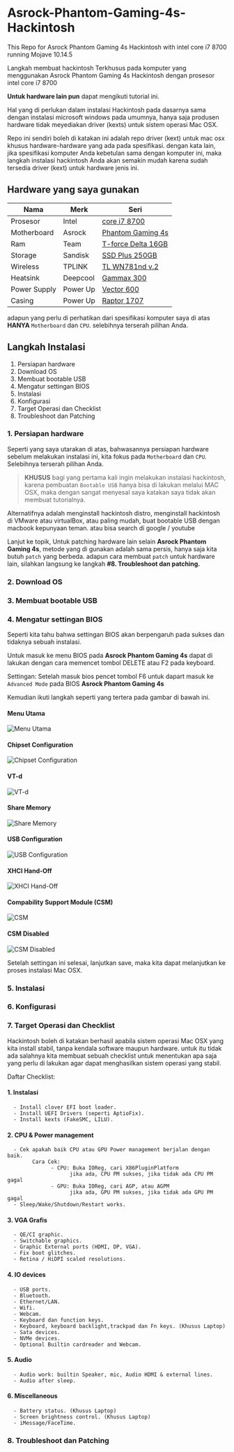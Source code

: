# Asrock-Phantom-Gaming-4s-Hackintosh
This Repo for Asrock Phantom Gaming 4s Hackintosh with intel core i7 8700 running Mojave 10.14.5

Langkah membuat hackintosh Terkhusus pada komputer yang menggunakan Asrock Phantom Gaming 4s Hackintosh dengan prosesor intel core i7 8700

**Untuk hardware lain pun** dapat mengikuti tutorial ini.

Hal yang di perlukan dalam instalasi Hackintosh pada dasarnya sama dengan instalasi microsoft windows pada umumnya, hanya saja produsen hardware tidak meyediakan driver (kexts) untuk sistem operasi Mac OSX.

Repo ini sendiri boleh di katakan ini adalah repo driver (kext) untuk mac osx khusus hardware-hardware yang ada pada spesifikasi. dengan kata lain, jika spesifikasi komputer Anda kebetulan sama dengan komputer ini, maka langkah instalasi hackintosh Anda akan semakin mudah karena sudah tersedia driver (kext) untuk hardware jenis ini.


## Hardware yang saya gunakan

Nama                | Merk               | Seri
--------------------|--------------------|--------------------
Prosesor            | Intel              | [core i7 8700](https://ark.intel.com/content/www/us/en/ark/products/126686/intel-core-i7-8700-processor-12m-cache-up-to-4-60-ghz.html)
Motherboard         | Asrock             | [Phantom Gaming 4s](https://www.asrock.com/MB/Intel/Z390%20Phantom%20Gaming%204S/index.asp)
Ram                 | Team               | [T-force Delta 16GB](https://www.teamgroupinc.com/en/product/delta-rgb-ddr4)
Storage             | Sandisk            | [SSD Plus 250GB](https://www.sandisk.id/home/ssd/ssd-plus)
Wireless            | TPLINK             | [TL WN781nd v.2](https://www.tp-link.com/id/home-networking/adapter/tl-wn781nd/)
Heatsink            | Deepcool           | [Gammax 300](http://www.deepcool.com/product/cpucooler/2013-12/7_481.shtml)
Power Supply        | Power Up           | [Vector 600](http://power-up.co.id/?view=detail_produk&id=142)
Casing              | Power Up           | [Raptor 1707](https://www.bukalapak.com/p/komputer/aksesoris-226/aksesoris-lainnya-241/mt3i5k-jual-power-up-silver-strike-1707-black-no-psu)

adapun yang perlu di perhatikan dari spesifikasi komputer saya di atas **HANYA** `Motherboard` dan `CPU`. selebihnya terserah pilihan Anda.

## Langkah Instalasi
1. Persiapan hardware
2. Download OS
3. Membuat bootable USB
4. Mengatur settingan BIOS
5. Instalasi
6. Konfigurasi
7. Target Operasi dan Checklist
8. Troubleshoot dan Patching

### 1. Persiapan hardware
Seperti yang saya utarakan di atas, bahwasannya persiapan hardware sebelum melakukan instalasi ini, kita fokus pada `Motherboard` dan `CPU`. Selebihnya terserah pilihan Anda.

> **KHUSUS** bagi yang pertama kali ingin melakukan instalasi hackintosh, karena pembuatan `Bootable USB` hanya bisa di lakukan melalui MAC OSX, maka dengan sangat menyesal saya katakan saya tidak akan membuat tutorialnya.

Alternatifnya adalah menginstall hackintosh distro, menginstall hackintosh di VMware atau virtualBox, atau paling mudah, buat bootable USB dengan macbook kepunyaan teman. atau bisa search di google / youtube


Lanjut ke topik,
Untuk patching hardware lain selain **Asrock Phantom Gaming 4s**, metode yang di gunakan adalah sama persis, hanya saja kita butuh `patch` yang berbeda.
adapun cara membuat `patch` untuk hardware lain, silahkan langsung ke langkah **#8. Troubleshoot dan patching.**

### 2. Download OS
### 3. Membuat bootable USB
### 4. Mengatur settingan BIOS
Seperti kita tahu bahwa settingan BIOS akan berpengaruh pada sukses dan tidaknya sebuah instalasi.

Untuk masuk ke menu BIOS pada **Asrock Phantom Gaming 4s** dapat di lakukan dengan cara memencet tombol DELETE atau F2 pada keyboard.

Settingan:
Setelah masuk bios pencet tombol F6 untuk dapart masuk ke `Advanced Mode` pada BIOS **Asrock Phantom Gaming 4s**

Kemudian ikuti langkah seperti yang tertera pada gambar di bawah ini.

#### Menu Utama
![Menu Utama](/Images/Asrock%20Bios%20Settings/1.jpg)

#### Chipset Configuration
![Chipset Configuration](/Images/Asrock%20Bios%20Settings/2.jpg)

#### VT-d
![VT-d](/Images/Asrock%20Bios%20Settings/3.jpg)

#### Share Memory
![Share Memory](/Images/Asrock%20Bios%20Settings/4.jpg)

#### USB Configuration
![USB Configuration](/Images/Asrock%20Bios%20Settings/5.jpg)

#### XHCI Hand-Off
![XHCI Hand-Off](/Images/Asrock%20Bios%20Settings/6.jpg)

#### Compability Support Module (CSM)
![CSM](/Images/Asrock%20Bios%20Settings/7.jpg)

#### CSM Disabled
![CSM Disabled](/Images/Asrock%20Bios%20Settings/8.jpg)

Setelah settingan ini selesai, lanjutkan save, maka kita dapat melanjutkan ke proses instalasi Mac OSX.


### 5. Instalasi
### 6. Konfigurasi
### 7. Target Operasi dan Checklist
Hackintosh boleh di katakan berhasil apabila sistem operasi Mac OSX yang kita install stabil, tanpa kendala software maupun hardware. untuk itu tidak ada salahnya kita membuat sebuah checklist untuk menentukan apa saja yang perlu di lakukan agar dapat menghasilkan sistem operasi yang stabil.

Daftar Checklist:

#### 1. Instalasi ####
      - Install clover EFI boot loader.
      - Install UEFI Drivers (seperti AptioFix).
      - Install kexts (FakeSMC, LILU).
#### 2. CPU & Power management ####
      - Cek apakah baik CPU atau GPU Power management berjalan dengan baik.
            Cara Cek:
                  - CPU: Buka IOReg, cari X86PluginPlatform
                        jika ada, CPU PM sukses, jika tidak ada CPU PM gagal
                  - GPU: Buka IOReg, cari AGP, atau AGPM
                        jika ada, GPU PM sukses, jika tidak ada GPU PM gagal
      - Sleep/Wake/Shutdown/Restart works.
#### 3. VGA Grafis ####
      - QE/CI graphic.
      - Switchable graphics.
      - Graphic External ports (HDMI, DP, VGA).
      - Fix boot glitches.
      - Retina / HiDPI scaled resolutions.
#### 4. IO devices ####
      - USB ports.
      - Bluetooth.
      - Ethernet/LAN.
      - Wifi.
      - Webcam.
      - Keyboard dan function keys.
      - Keyboard, keyboard backlight,trackpad dan Fn keys. (Khusus Laptop)
      - Sata devices.
      - NVMe devices.
      - Optional Builtin cardreader and Webcam.
#### 5. Audio ####
      - Audio work: builtin Speaker, mic, Audio HDMI & external lines.
      - Audio after sleep.
#### 6. Miscellaneous ####
      - Battery status. (Khusus Laptop)
      - Screen brightness control. (Khusus Laptop)
      - iMessage/FaceTime.

### 8. Troubleshoot dan Patching


